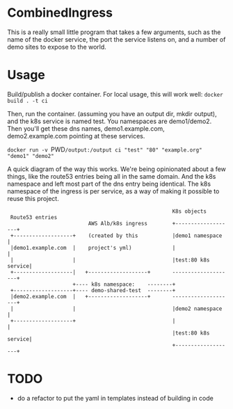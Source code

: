 # CombinedIngress

This is a really small little program that takes a few arguments, such as the name of the docker service, the port the service listens on, and a number of demo sites to expose to the world.

# Usage

Build/publish a docker container.  For local usage, this will work well:
`docker build . -t ci`  
 
 Then, run the container. (assuming you have an output dir, mkdir output), and the k8s service is named test.  You namespaces are demo1/demo2. Then you'll get these dns names, demo1.example.com, demo2.example.com pointing at these services.
 
 `docker run -v `PWD`/output:/output ci "test" "80" "example.org" "demo1" "demo2"`
 
 A quick diagram of the way this works.  We're being opinionated about a few things, like the route53 entries being all in the same domain.  And the k8s namespace and left most part of the dns entry being identical. The k8s namespace of the ingress is per service, as a way of making it possible to reuse this project.

```                                                                               
                                                     K8s objects              
 Route53 entries                                                              
                          AWS Alb/k8s ingress        +-------------------+    
 +-------------------+    (created by this           |demo1 namespace    |    
 |demo1.example.com  |    project's yml)             |                   |    
 |                   |                               |test:80 k8s service|    
 +-------------------|   +-------------------+       --------------------+    
                     +---- k8s namespace:    --------+                        
 +-------------------+---- demo-shared-test  --------+                        
 |demo2.example.com  |   +-------------------+       --------------------+    
 |                   |                               |demo2 namespace    |    
 +-------------------+                               |                   |    
                                                     |test:80 k8s service|    
                                                     +-------------------+   
 ```
 
 # TODO
 
 * do a refactor to put the yaml in templates instead of building in code
 
